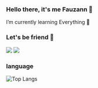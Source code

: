 ### Hello there, it's me Fauzann 👋

I’m currently learning Everything 🌱

<h3>Let's be friend 👋</h3>
  <a href= "https://www.instagram.com/fauzannursalma/"><img src="https://img.icons8.com/dusk/48/000000/instagram.png"/></a>
  <a href= "https://www.linkedin.com/in/fauzannursalma/"><img src="https://img.icons8.com/dusk/48/000000/linkedin.png"/></a>

### language

![Top Langs](https://github-readme-stats.vercel.app/api/top-langs/?username=fauzannursalma)

<!-- (https://github.com/anuraghazra/github-readme-stats)
